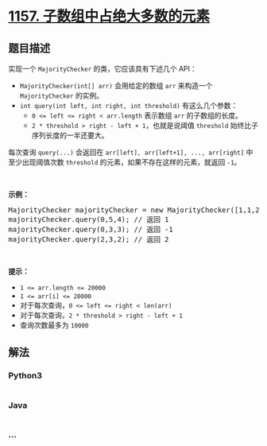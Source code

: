 # [1157. 子数组中占绝大多数的元素](https://leetcode-cn.com/problems/online-majority-element-in-subarray)

## 题目描述
<!-- 这里写题目描述 -->
<p>实现一个&nbsp;<code>MajorityChecker</code>&nbsp;的类，它应该具有下述几个 API：</p>

<ul>
	<li><code>MajorityChecker(int[] arr)</code>&nbsp;会用给定的数组 <code>arr</code>&nbsp;来构造一个 <code>MajorityChecker</code> 的实例。</li>
	<li><code>int query(int left, int right, int threshold)</code>&nbsp;有这么几个参数：
	<ul>
		<li><code>0 &lt;= left&nbsp;&lt;= right&nbsp;&lt; arr.length</code> 表示数组&nbsp;<code>arr</code>&nbsp;的子数组的长度。</li>
		<li><code>2 * threshold &gt; right - left + 1</code>，也就是说阈值 <code>threshold</code>&nbsp;始终比子序列长度的一半还要大。</li>
	</ul>
	</li>
</ul>

<p>每次查询&nbsp;<code>query(...)</code>&nbsp;会返回在&nbsp;<code>arr[left], arr[left+1], ..., arr[right]</code>&nbsp;中至少出现阈值次数&nbsp;<code>threshold</code>&nbsp;的元素，如果不存在这样的元素，就返回&nbsp;<code>-1</code>。</p>

<p>&nbsp;</p>

<p><strong>示例：</strong></p>

<pre>MajorityChecker majorityChecker = new MajorityChecker([1,1,2,2,1,1]);
majorityChecker.query(0,5,4); // 返回 1
majorityChecker.query(0,3,3); // 返回 -1
majorityChecker.query(2,3,2); // 返回 2
</pre>

<p>&nbsp;</p>

<p><strong>提示：</strong></p>

<ul>
	<li><code>1 &lt;= arr.length &lt;=&nbsp;20000</code></li>
	<li><code>1 &lt;= arr[i]&nbsp;&lt;=&nbsp;20000</code></li>
	<li>对于每次查询，<code>0 &lt;= left &lt;= right &lt; len(arr)</code></li>
	<li>对于每次查询，<code>2 * threshold &gt; right - left + 1</code></li>
	<li>查询次数最多为 <code>10000</code></li>
</ul>



## 解法
<!-- 这里可写通用的实现逻辑 -->


<!-- tabs:start -->

### **Python3**
<!-- 这里可写当前语言的特殊实现逻辑 -->

```python

```

### **Java**
<!-- 这里可写当前语言的特殊实现逻辑 -->

```java

```

### **...**
```

```

<!-- tabs:end -->